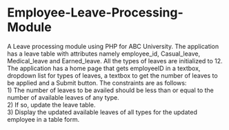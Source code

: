 # Employee-Leave-Processing-Module

A Leave processing module using PHP for ABC University. The application has
a leave table with attributes namely employee_id, Casual_leave, Medical_leave and
Earned_leave. All the types of leaves are initialized to 12. The application has a home
page that gets employeeID in a textbox, dropdown list for types of leaves, a textbox to
get the number of leaves to be applied and a Submit button. The constraints are as
follows:
<br>1) The number of leaves to be availed should be less than or equal to the number
of available leaves of any type.
<br>2) If so, update the leave table.
<br>3) Display the updated available leaves of all types for the updated employee in a
table form.
